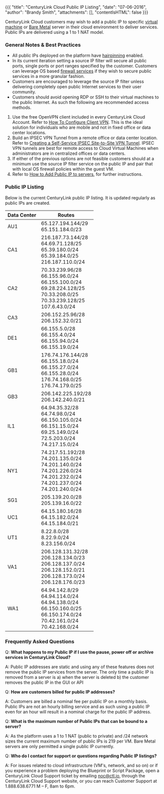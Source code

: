 {{{ "title": "CenturyLink Cloud Public IP Listing",
"date": "07-06-2016",
"author": "Brandy Smith",
"attachments": [],
"contentIsHTML": false
}}}


CenturyLink Cloud customers may wish to add a public IP to specific [virtual machine](//www.ctl.io/servers/) or [Bare Metal](//www.ctl.io/bare-metal/) server in their cloud environment to deliver services. Public IPs are delivered using a 1 to 1 NAT model.

### General Notes & Best Practices

* All public IPs deployed on the platform have [hairpinning](../Network/hairpin-nats.md) enabled.
* In its current iteration setting a source IP filter will secure all public ports, single ports or port ranges specified by the customer. Customers can leverage OS based [firewall services](//www.ctl.io/cloud-firewall/) if they wish to secure public services in a more granular fashion.
* Customers are encouraged to leverage the source IP filter unless delivering completely open public Internet services to their user community.
* Customers should avoid opening RDP or SSH to their virtual machines to the public Internet. As such the following are recommended access methods.

 1. Use the free OpenVPN client included in every CenturyLink Cloud Account. 
 Refer to [How To Configure Client VPN](../Network/how-to-configure-client-vpn.md). This is the ideal solution for individuals who are mobile and not in fixed office or data center locations.
 2. Build an IPSEC VPN Tunnel from a remote office or data center location. Refer to [Creating a Self-Service IPSEC Site-to-Site VPN Tunnel](../Network/creating-a-self-service-ipsec-site-to-site-vpn-tunnel.md). IPSEC VPN tunnels are best for remote access to Cloud Virtual Machines when administrators are in centralized offices or data centers.
 3. If either of the previous options are not feasible customers should at a minimum use the source IP filter service on the public IP and pair that with local OS firewall policies within the guest VM.
 4. Refer to [How to Add Public IP to servers](../Network/how-to-add-public-ip-to-virtual-machine.md), for further instructions.

### Public IP Listing

Below is the current CenturyLink public IP listing. It is updated regularly as public IPs are created.

| **Data Center**   | **Routes**   
|---------------------------|--------------------|
| AU1| 65.127.194.144/29<br>65.151.184.0/23
| CA1| 216.187.73.144/28<br>64.69.71.128/25<br>65.39.180.0/24<br>65.39.184.0/25<br>216.187.110.0/24
| CA2| 70.33.239.96/28<br>66.155.96.0/24<br>66.155.100.0/24<br>69.28.224.128/25<br>70.33.208.0/25<br>70.33.239.128/25<br>107.6.43.0/24
|CA3|  206.152.25.96/28<br>206.152.32.0/21
|DE1|  66.155.5.0/28<br>66.155.4.0/24<br>66.155.94.0/24<br>66.155.19.0/24
|GB1|  176.74.176.144/28<br>66.155.18.0/24<br>66.155.27.0/24<br>66.155.28.0/24<br>176.74.168.0/25<br>176.74.179.0/25
|GB3|  206.142.225.192/28<br>206.142.240.0/21
|IL1|  64.94.35.32/28<br>64.74.98.0/24<br>66.150.105.0/24<br>66.151.15.0/24<br>69.25.149.0/24<br>72.5.203.0/24<br>74.217.15.0/24
|NY1|  74.217.51.192/28<br>74.201.135.0/24<br>74.201.140.0/24<br>74.201.226.0/24<br>74.201.232.0/24<br>74.201.237.0/24<br>74.201.240.0/24
|SG1|  205.139.20.0/28<br>205.139.16.0/22
|UC1|  64.15.180.16/28<br>64.15.182.0/24<br>64.15.184.0/21
|UT1|  8.22.8.0/28<br>8.22.9.0/24<br>8.23.156.0/24
|VA1|  206.128.131.32/28<br>206.128.134.0/23<br>206.128.137.0/24<br>206.128.152.0/21<br>206.128.173.0/24<br>206.128.176.0/23
|WA1|  64.94.142.8/29<br>64.94.114.0/24<br>64.94.138.0/24<br>66.150.160.0/25<br>66.150.174.0/24<br>70.42.161.0/24<br>70.42.168.0/24


### Frequently Asked Questions

Q: **What happens to my Public IP if I use the pause, power off or archive services in CenturyLink Cloud?**

A: Public IP addresses are static and using any of these features does not remove the public IP services from the server. The only time a public IP is removed from a server is a) when the server is deleted b) the customer removes the public IP in the GUI or API

Q: **How are customers billed for public IP addresses?**

A: Customers are billed a nominal fee per public IP on a monthly basis. Public IPs are not an hourly billing service and as such using a public IP even for an hour will result in a nominal charge for the public IP address.

Q: **What is the maximum number of Public IPs that can be bound to a server?**

A: As the platform uses a 1 to 1 NAT (public to private) and /24 network sizes the current maximum number of public IPs is 219 per VM. Bare Metal servers are only permitted a single public IP currently.

Q: **Who do I contact for support or questions regarding Public IP listings?**

A: For issues related to cloud infrastructure (VM's, network, and so on) or if you experience a problem deploying the Blueprint or Script Package, open a CenturyLink Cloud Support ticket by emailing [noc@ctl.io](mailto:noc@ctl.io), through the CenturyLink Cloud Support website, or you can reach Customer Support at 1.888.638.6771 M – F, 8am to 6pm.
